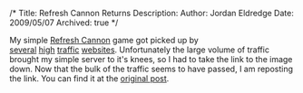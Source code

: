 /*
Title: Refresh Cannon Returns
Description:
Author: Jordan Eldredge
Date: 2009/05/07
Archived: true
*/

My simple <a href="http://blog.classicalcode.com/?p=471">Refresh Cannon</a> game got picked up by <a href="http://waxy.org/links/archive/2009/05/index.shtml">several</a>&nbsp;<a href="http://www.wykop.pl/link/178906/interaktywna-gra-w-obrazku-png">high</a>&nbsp;<a href="http://translate.google.com/translate?u=http%3A%2F%2Fwww.superlevel.de%2F&sl=de&tl=en&hl=en&ie=UTF-8">traffic</a>&nbsp;<a href="http://sacrej.eu/index.php/2009/05/06/refresh-cannon/">websites</a>. Unfortunately the large volume of traffic brought my simple server to it's knees, so I had to take the link to the image down. Now that the bulk of the traffic seems to have passed, I am reposting the link. You can find it at the <a href="http://blog.classicalcode.com/?p=471">original post</a>.
